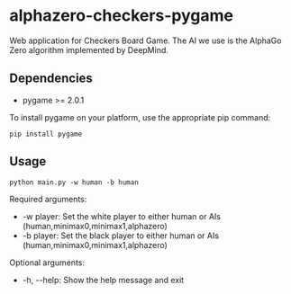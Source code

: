 # alphazero-checkers-pygame

Web application for Checkers Board Game. The AI we use is the AlphaGo Zero algorithm implemented by DeepMind.

## Dependencies

- pygame >= 2.0.1

To install pygame on your platform, use the appropriate pip command:

```
pip install pygame
```

## Usage

```
python main.py -w human -b human
```

Required arguments:

- -w player: Set the white player to either human or AIs (human,minimax0,minimax1,alphazero)
- -b player: Set the black player to either human or AIs (human,minimax0,minimax1,alphazero)

Optional arguments:
- -h, --help: Show the help message and exit

